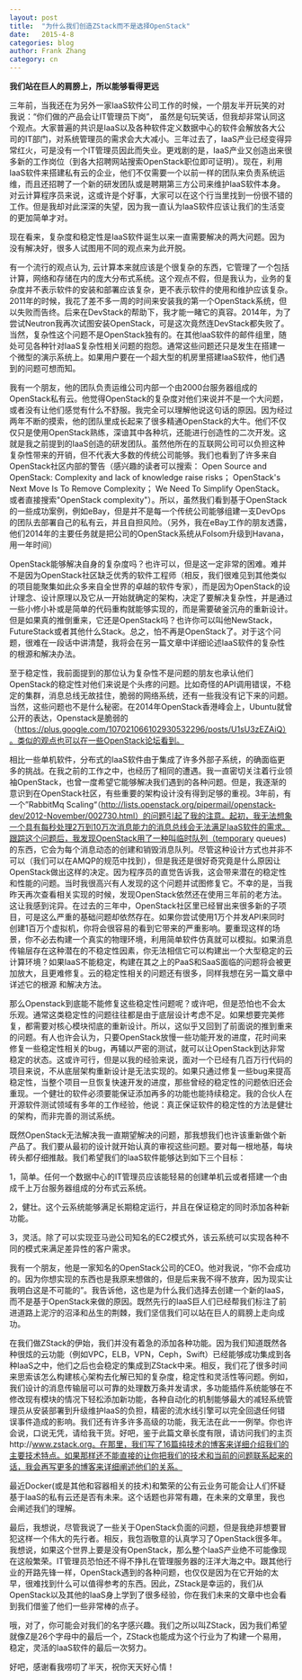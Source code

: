 ```yaml
---
layout: post
title:  "为什么我们创造ZStack而不是选择OpenStack"
date:   2015-4-8
categories: blog
author: Frank Zhang
category: cn
---
```


**我们站在巨人的肩膀上，所以能够看得更远**

三年前，当我还在为另外一家IaaS软件公司工作的时候，一个朋友半开玩笑的对我说：“你们做的产品会让IT管理员下岗”， 虽然是句玩笑话，但我却非常认同这个观点。大家普遍的共识是IaaS以及各种软件定义数据中心的软件会解放各大公司的IT部门，对系统管理员的需求会大大减小。三年过去了，IaaS产业已经变得异常红火，可是没有一个IT管理员因此而失业。更戏剧的是，IaaS产业又创造出来很多新的工作岗位（到各大招聘网站搜索OpenStack职位即可证明）。现在，利用IaaS软件来搭建私有云的企业，他们不仅需要一个以前一样的团队来负责系统运维，而且还招聘了一个新的研发团队或是聘期第三方公司来维护IaaS软件本身。对云计算程序员来说，这或许是个好事，大家可以在这个行当里找到一份很不错的工作。但是我却对此深深的失望，因为我一直认为IaaS软件应该让我们的生活变的更加简单才对。


现在看来，复杂度和稳定性是IaaS软件诞生以来一直需要解决的两大问题。因为没有解决好，很多人试图用不同的观点来为此开脱。


有一个流行的观点认为, 云计算本来就应该是个很复杂的东西，它管理了一个包括计算，网络和存储在内的庞大分布式系统。这个观点不假，但是我认为，业务的复杂度并不表示软件的安装和部署应该复杂，更不表示软件的使用和维护应该复杂。2011年的时候，我花了差不多一周的时间来安装我的第一个OpenStack系统，但以失败而告终。后来在DevStack的帮助下，我才能一睹它的真容。2014年，为了尝试Neutron我再次试图安装OpenStack，可是这次竟然连DevStack都失败了。当然，复杂性这个问题不是OpenStack独有的。在其他IaaS软件的邮件组里，随处可见各种针对IaaS复杂性相关问题的抱怨。通常这些问题还只是发生在搭建一个微型的演示系统上。如果用户要在一个超大型的机房里搭建IaaS软件，他们遇到的问题可想而知。


我有一个朋友，他的团队负责运维公司内部一个由2000台服务器组成的OpenStack私有云。他觉得OpenStack的复杂度对他们来说并不是一个大问题，或者没有让他们感觉有什么不舒服。我完全可以理解他说这句话的原因。因为经过两年不断的摸索，他的团队里成长起来了很多精通OpenStack的大牛。他们不仅仅只是使用OpenStack熟练，深谙其中各种坑，还能进行创造性的二次开发。这就是我之前提到的IaaS创造的研发团队。虽然他所在的互联网公司可以负担这种复杂性带来的开销，但不代表大多数的传统公司能够。我们也看到了许多来自OpenStack社区内部的警告（感兴趣的读者可以搜索： Open Source and OpenStack: Complexity and lack of knowledge raise risks； OpenStack's Next Move Is To Remove Complexity； We Need To Simplify OpenStack。 或者直接搜索"OpenStack complexity"）。所以，虽然我们看到基于OpenStack的一些成功案例，例如eBay，但是并不是每一个传统公司能够组建一支DevOps的团队去部署自己的私有云，并且自担风险。（另外，我在eBay工作的朋友透露，他们2014年的主要任务就是把公司的OpenStack系统从Folsom升级到Havana，用一年时间）


OpenStack能够解决自身的复杂度吗？也许可以，但是这一定非常的困难。难并不是因为OpenStack社区缺乏优秀的软件工程师（相反，我们很难见到其他类似的项目能聚集如此众多来自全世界的卓越的软件专家），而是因为OpenStack的设计理念、设计原理以及它从一开始就确定的架构，决定了要解决复杂性，并是通过一些小修小补或是简单的代码重构就能够实现的，而是需要破釜沉舟的重新设计。但是如果真的推倒重来，它还是OpenStack吗？也许你可以叫他NewStack，FutureStack或者其他什么Stack。总之，怕不再是OpenStack了。对于这个问题，很难在一段话中讲清楚，我将会在另一篇文章中详细论述IaaS软件的复杂性的根源和解决办法。


至于稳定性，我前面提到的那位认为复杂性不是问题的朋友也承认他们OpenStack的稳定性对他们来说是个头疼的问题。比如奇怪的API调用错误，不稳定的集群，消息总线无故挂住，脆弱的网络系统，还有一些我没有记下来的问题。当然，这些问题也不是什么秘密。在2014年OpenStack香港峰会上，Ubuntu就曾公开的表达，Openstack是脆弱的（https://plus.google.com/107021066102930532296/posts/U1sU3zEZAiQ）。类似的观点也可以在一些OpenStack论坛看到。


相比一些单机软件，分布式的IaaS软件由于集成了许多外部子系统，的确面临更多的挑战。在我之前的工作之中，也经历了相同的遭遇。我一直密切关注着行业领袖OpenStack，也曾一度希望它能够解决我们遇到的各种问题。但是，我逐渐的意识到在OpenStack社区，有些重要的架构设计没有得到足够的重视。3年前，有一个”RabbitMq Scaling“（http://lists.openstack.org/pipermail/openstack-dev/2012-November/002730.html）的问题引起了我的注意。起初，我无法想象一个具有每秒处理2万到10万次消息能力的消息总线会无法满足IaaS软件的需求。跟踪这个问题后，我发现OpenStack用了一种叫临时队列（temporary queues)的东西，它会为每个消息动态的创建和销毁消息队列。尽管这种设计方式也并非不可以（我们可以在AMQP的规范中找到），但是我还是很好奇究竟是什么原因让OpenStack做出这样的决定。因为程序员的直觉告诉我，这会带来潜在的稳定性和性能的问题。当时我很高兴有人发现的这个问题并试图修复它。不幸的是，当我昨天再次查看相关实现的时候，发现OpenStack依然还在使用三年前的老方法。这让我感到诧异。在过去的三年中，OpenStack社区里已经冒出来很多新的子项目，可是这么严重的基础问题却依然存在。如果你尝试使用1万个并发API来同时创建1百万个虚拟机，你将会很容易的看到它带来的严重影响。要重现这样的场景，你不必去构建一个真实的物理环境，利用简单软件仿真就可以模拟。如果消息传输层存在这种潜在的不稳定性因素，你无法相信它可以构建出一个大型稳定的云计算环境？如果IaaS不能稳定，构建在其之上的PaaS和SaaS面临的问题将会被更加放大，且更难修复。云的稳定性相关的问题还有很多，同样我想在另一篇文章中详述它的根源 和解决方法。


那么Openstack到底能不能修复这些稳定性问题呢？或许吧，但是恐怕也不会太乐观。通常这类稳定性的问题往往都是由于底层设计考虑不足。如果想要完美修复，都需要对核心模块彻底的重新设计。所以，这似乎又回到了前面说的推到重来的问题。有人也许会认为，只要OpenStack放慢一些功能开发的进度，花时间来修复一些稳定性相关的bug，再辅以严密的测试，就可以让OpenStack到达非常稳定的状态。这或许可行，但是以我的经验来说，面对一个已经有几百万行代码的项目来说，不从底层架构重新设计是无法实现的。如果只通过修复一些bug来提高稳定性，当整个项目一旦恢复快速开发的进度，那些曾经的稳定性的问题依旧还会重现。一个健壮的软件必须要能保证添加再多的功能也能持续稳定。我的合伙人在开源软件测试领域有多年的工作经验，他说：真正保证软件的稳定性的方法是健壮的架构，而非完善的测试系统。


既然OpenStack无法解决我一直期望解决的问题，那我想我们也许该重新做个新产品了。我们要从最初的设计就开始认真的审视这些问题。要对每一根地基，每块砖头都仔细推敲。我们希望我们的IaaS软件能够达到如下三个目标：


1，简单。任何一个数据中心的IT管理员应该能轻易的创建单机云或者搭建一个由成千上万台服务器组成的分布式云系统。

2，健壮。这个云系统能够满足长期稳定运行，并且在保证稳定的同时添加各种新功能。

3，灵活。除了可以实现亚马逊公司知名的EC2模式外，该云系统可以实现各种不同的模式来满足差异性的客户需求。


我有一个朋友，他是一家知名的OpenStack公司的CEO。他对我说，“你不会成功的。因为你想实现的东西也是我原来想做的，但是后来我不得不放弃，因为现实让我明白这是不可能的”。我告诉他，这也是为什么我们选择去创建一个新的IaaS，而不是基于OpenStack来做的原因。既然先行的IaaS巨人们已经帮我们标注了前进道路上泥泞的沼泽和丛生的荆棘，我们坚信我们可以站在巨人的肩膀上走向成功。


在我们做ZStack的伊始，我们并没有着急的添加各种功能。因为我们知道既然各种很炫的云功能（例如VPC，ELB，VPN，Ceph，Swift）已经能够成功集成到各种IaaS之中，他们之后也会稳定的集成到ZStack中来。相反，我们花了很多时间来思索该怎么构建核心架构去化解已知的复杂度，稳定性和灵活性等问题。例如，我们设计的消息传输层可以可靠的处理数万条并发请求，多功能插件系统能够在不修改现有模块的情况下轻松添加新功能，各种自动化的机制能够最大的减轻系统管理员从安装部署到升级维护IaaS的负担，精密的流水线引擎可以完全回退任何错误事件造成的影响。我们还有许多许多高级的功能，我无法在此一一例举。你也许会说，口说无凭，请给我干货。好吧，鉴于此篇文章长度有限，请访问我们的主页http://www.zstack.org。在那里，我们写了16篇纯技术的博客来详细介绍我们的主要技术特点。如果那样还不能直接的让你把我们的技术和当前的问题联系起来的话，我会再写更多的博客来详细阐述他们的关系。


最近Docker(或是其他和容器相关的技术)和繁荣的公有云业务可能会让人们怀疑基于IaaS的私有云还是否有未来。这个话题也非常有趣，在未来的文章里，我也会阐述我们的理解。


最后，我想说，尽管我说了一些关于OpenStack负面的问题，但是我绝非想要冒犯这样一个伟大的先行者。相反，我包涵敬意的认真学习了OpenStack很多年。我想说，如果这个世界上要是没有OpenStack，那么整个IaaS产业绝不可能像现在这般繁荣。IT管理员恐怕还不得不挣扎在管理服务器的汪洋大海之中。跟其他行业的开路先锋一样，OpenStack遇到的各种问题，也仅仅是因为在它开始的太早，很难找到什么可以值得参考的东西。因此，ZStack是幸运的，我们从OpenStack以及其他的IaaS身上学到了很多经验，你在我们未来的文章中也会看到我们借鉴了他们一些非常棒的点子。


哦，对了，你可能会对我们的名字感兴趣。我们之所以叫ZStack，因为我们希望就像Z是26个字母中的最后一个，ZStack也能成为这个行业为了构建一个易用，稳定，灵活的IaaS软件的最后一次努力。


好吧，感谢看我唠叨了半天，祝你天天好心情！
